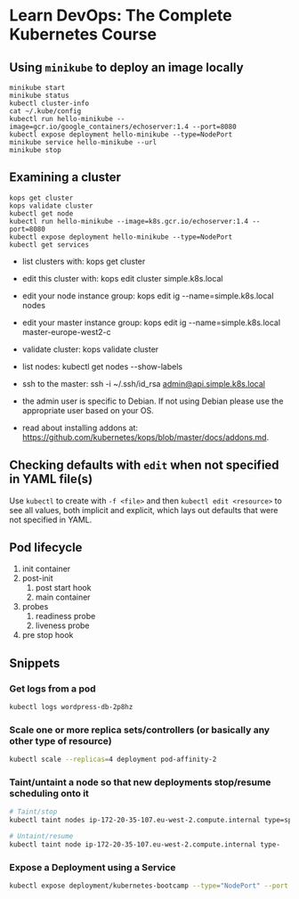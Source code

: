 # Learn DevOps: The Complete Kubernetes Course

## Using `minikube` to deploy an image locally

``` shell
minikube start
minikube status
kubectl cluster-info
cat ~/.kube/config
kubectl run hello-minikube --image=gcr.io/google_containers/echoserver:1.4 --port=8080
kubectl expose deployment hello-minikube --type=NodePort
minikube service hello-minikube --url
minikube stop
```

## Examining a cluster

``` shell
kops get cluster
kops validate cluster
kubectl get node
kubectl run hello-minikube --image=k8s.gcr.io/echoserver:1.4 --port=8080
kubectl expose deployment hello-minikube --type=NodePort
kubectl get services
```

* list clusters with: kops get cluster
* edit this cluster with: kops edit cluster simple.k8s.local
* edit your node instance group: kops edit ig --name=simple.k8s.local nodes
* edit your master instance group: kops edit ig --name=simple.k8s.local master-europe-west2-c

* validate cluster: kops validate cluster
* list nodes: kubectl get nodes --show-labels
* ssh to the master: ssh -i ~/.ssh/id_rsa admin@api.simple.k8s.local
* the admin user is specific to Debian. If not using Debian please use the appropriate user based on your OS.
* read about installing addons at: <https://github.com/kubernetes/kops/blob/master/docs/addons.md>.

## Checking defaults with `edit` when not specified in YAML file(s)

Use `kubectl` to create with `-f <file>` and then `kubectl edit <resource>` to see all values, both implicit and explicit, which lays out defaults that were not specified in YAML.

## Pod lifecycle

1. init container
1. post-init
    1. post start hook
    1. main container
1. probes
    1. readiness probe
    1. liveness probe
1. pre stop hook

## Snippets

### Get logs from a pod

``` bash
kubectl logs wordpress-db-2p8hz
```

### Scale one or more replica sets/controllers (or basically any other type of resource)

``` bash
kubectl scale --replicas=4 deployment pod-affinity-2
```

### Taint/untaint a node so that new deployments stop/resume scheduling onto it

``` bash
# Taint/stop
kubectl taint nodes ip-172-20-35-107.eu-west-2.compute.internal type=specialnode:NoSchedule

# Untaint/resume
kubectl taint node ip-172-20-35-107.eu-west-2.compute.internal type-
```

### Expose a Deployment using a Service

``` bash
kubectl expose deployment/kubernetes-bootcamp --type="NodePort" --port 8080
```

